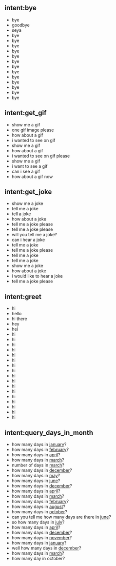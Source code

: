 ## intent:bye
- bye
- goodbye
- seya
- bye
- bye
- bye
- bye
- bye
- bye
- bye
- bye
- bye
- bye
- bye
- bye
- bye

## intent:get_gif
- show me a gif
- one gif image please
- how about a gif
- i wanted to see on gif
- show me a gif
- how about a gif
- i wanted to see on gif please
- show me a gif
- i want to see a gif
- can i see a gif
- how about a gif now

## intent:get_joke
- show me a joke
- tell me a joke
- tell a joke
- how about a joke
- tell me a joke please
- tell me a joke please
- will you tell me a joke?
- can i hear a joke
- tell me a joke
- tell me a joke please
- tell me a joke
- tell me a joke
- show me a joke
- how about a joke
- i would like to hear a joke
- tell me a joke please

## intent:greet
- hi
- hello
- hi there
- hey
- hei
- hi
- hi
- hi
- hi
- hi
- hi
- hi
- hi
- hi
- hi
- hi
- hi
- hi
- hi
- hi
- hi
- hi

## intent:query_days_in_month
- how many days in [january](month)?
- how many days in [february](month)?
- how many days in [april](month)?
- how many days in [march](month)?
- number of days in [march](month)?
- how many days in [december](month)?
- how many days in [may](month)?
- how many days in [june](month)?
- how many days in [december](month)?
- how many days in [april](month)?
- how many days in [march](month)?
- how many days in [february](month)?
- how many days in [august](month)?
- how many days in [october](month)?
- can you tell me how many days are there in [june](month)?
- so how many days in [july](month)?
- how many days in [april](month)?
- how many days in [december](month)?
- how many days in [november](month)?
- how many days in [january](month)?
- well how many days in [december](month)?
- how many days in [march](month)?
- how many day in october?
